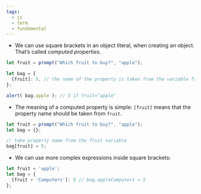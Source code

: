 ```yaml
---
tags:
  - js
  - term
  - fundamental
---
```


- We can use square brackets in an object literal, when creating an object. That’s called _computed properties_.

```js
let fruit = prompt("Which fruit to buy?", "apple");

let bag = {
  [fruit]: 5, // the name of the property is taken from the variable fruit
};

alert( bag.apple ); // 5 if fruit="apple"
```

- The meaning of a computed property is simple: `[fruit]` means that the property name should be taken from `fruit`.

```js
let fruit = prompt("Which fruit to buy?", "apple");
let bag = {};

// take property name from the fruit variable
bag[fruit] = 5;
```

- We can use more complex expressions inside square brackets:

```javascript
let fruit = 'apple';
let bag = {
  [fruit + 'Computers']: 5 // bag.appleComputers = 5
};
```